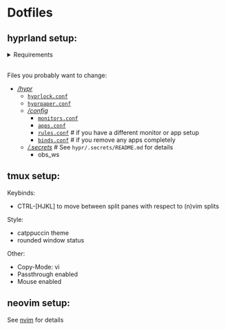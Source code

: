 # Dotfiles

## hyprland setup:

<details>
    <summary>
    Requirements
    </summary>

- [hyprland](https://github.com/hyprwm/Hyprland) (duh)
- [wofi](https://hg.sr.ht/~scoopta/wofi) (app-launcher/menu)
- [dunst](https://github.com/dunst-project/dunst) (notification daemon)
- [waybar](https://github.com/Alexays/Waybar) (taskbar)
- [hyprpaper](https://github.com/hyprwm/hyprpaper) (wallpaper utility)
- [polkit-kde-agent](https://github.com/KDE/polkit-kde-agent-1) (authentication agent)
- [hyprlock](https://github.com/hyprwm/hyprlock) (lockscreen)
- [hyprshot](https://github.com/Gustash/Hyprshot) (screenshot utility)
- [clipse](https://github.com/savedra1/clipse) (clipboard manager)
- [hypr-zoom](https://github.com/FShou/hypr-zoom/tree/main) (zoom utility)
- [obs-cmd](https://github.com/grigio/obs-cmd) (communicate with obs-websocket)
</details>

<br>

Files you probably want to change:
- [*/hypr*](hypr)
    - [`hyprlock.conf`](hypr/hyprlock.conf)
    - [`hyprpaper.conf`](hypr/hyprpaper.conf)
    - [*/config*](hypr/config)
        - [`monitors.conf`](hypr/config/monitors.conf)
        - [`apps.conf`](hypr/config/apps.conf)
        - [`rules.conf`](hypr/config/rules.conf)  # if you have a different monitor or app setup
        - [`binds.conf`](hypr/config/binds.conf)  # if you remove any apps completely
    - [*/.secrets*](hypr/.secrets)  # See `hypr/.secrets/README.md` for details
        - obs\_ws

## tmux setup:

Keybinds: 
- CTRL-[HJKL] to move between split panes with respect to (n)vim splits

Style:
- catppuccin theme
- rounded window status

Other:
- Copy-Mode: vi
- Passthrough enabled
- Mouse enabled

## neovim setup:

See [nvim](https://github.com/0xbacaba/nvim_config) for details
